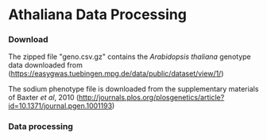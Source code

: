 # Athaliana Data Processing


### Download

The zipped file "geno.csv.gz" contains the *Arabidopsis thaliana* genotype data downloaded from (https://easygwas.tuebingen.mpg.de/data/public/dataset/view/1/) 

The sodium phenotype file is downloaded from the supplementary materials of Baxter *et al*, 2010 (http://journals.plos.org/plosgenetics/article?id=10.1371/journal.pgen.1001193)


### Data processing  